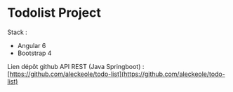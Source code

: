 # Todolist Project

Stack : <br>
* Angular 6
* Bootstrap 4

Lien dépôt github API REST (Java Springboot) :
[https://github.com/aleckeole/todo-list](https://github.com/aleckeole/todo-list)
